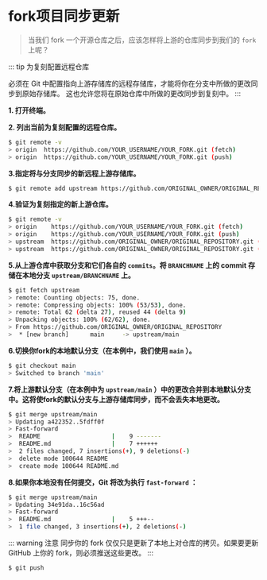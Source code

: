 # fork项目同步更新

> 当我们 fork 一个开源仓库之后，应该怎样将上游的仓库同步到我们的 `fork` 上呢？

::: tip 为复刻配置远程仓库

必须在 Git 中配置指向上游存储库的远程存储库，才能将你在分支中所做的更改同步到原始存储库。 这也允许您将在原始仓库中所做的更改同步到复刻中。
:::

**1. 打开终端。**

**2. 列出当前为复刻配置的远程仓库。**

  ```sh
  $ git remote -v
  > origin  https://github.com/YOUR_USERNAME/YOUR_FORK.git (fetch)
  > origin  https://github.com/YOUR_USERNAME/YOUR_FORK.git (push)
  ```

**3.指定将与分支同步的新远程上游存储库。**

  ```sh
  $ git remote add upstream https://github.com/ORIGINAL_OWNER/ORIGINAL_REPOSITORY.git
  ```

**4.验证为复刻指定的新上游仓库。**

  ```sh
  $ git remote -v
  > origin    https://github.com/YOUR_USERNAME/YOUR_FORK.git (fetch)
  > origin    https://github.com/YOUR_USERNAME/YOUR_FORK.git (push)
  > upstream  https://github.com/ORIGINAL_OWNER/ORIGINAL_REPOSITORY.git (fetch)
  > upstream  https://github.com/ORIGINAL_OWNER/ORIGINAL_REPOSITORY.git (push)
  ```

**5.从上游仓库中获取分支和它们各自的 `commits`。将 `BRANCHNAME` 上的 commit 存储在本地分支 `upstream/BRANCHNAME` 上。**

  ```sh
  $ git fetch upstream
  > remote: Counting objects: 75, done.
  > remote: Compressing objects: 100% (53/53), done.
  > remote: Total 62 (delta 27), reused 44 (delta 9)
  > Unpacking objects: 100% (62/62), done.
  > From https://github.com/ORIGINAL_OWNER/ORIGINAL_REPOSITORY
  >  * [new branch]      main     -> upstream/main
  ```

  **6.切换你fork的本地默认分支（在本例中，我们使用 `main` ）。**

  ```sh
  $ git checkout main
  > Switched to branch 'main'
  ```

  **7.将上游默认分支（在本例中为 `upstream/main` ）中的更改合并到本地默认分支中。这将使fork的默认分支与上游存储库同步，而不会丢失本地更改。**

  ```sh
  $ git merge upstream/main
  > Updating a422352..5fdff0f
  > Fast-forward
  >  README                    |    9 -------
  >  README.md                 |    7 ++++++
  >  2 files changed, 7 insertions(+), 9 deletions(-)
  >  delete mode 100644 README
  >  create mode 100644 README.md
  ```

  **8.如果你本地没有任何提交，Git 将改为执行 `fast-forward` ：**

  ```sh
  $ git merge upstream/main
  > Updating 34e91da..16c56ad
  > Fast-forward
  >  README.md                 |    5 +++--
  >  1 file changed, 3 insertions(+), 2 deletions(-)
  ```

  ::: warning 注意
  同步你的 fork 仅仅只是更新了本地上对仓库的拷贝。如果要更新 GitHub 上你的 fork，则必须推送这些更改。
  :::
  
  ```sh
  $ git push
  ```